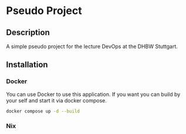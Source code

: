 # Pseudo Project

## Description
A simple pseudo project for the lecture DevOps at the DHBW Stuttgart.

## Installation
### Docker
You can use Docker to use this application.
If you want you can build by your self and start it via docker compose. 
```bash
docker compose up -d --build
```

### Nix
